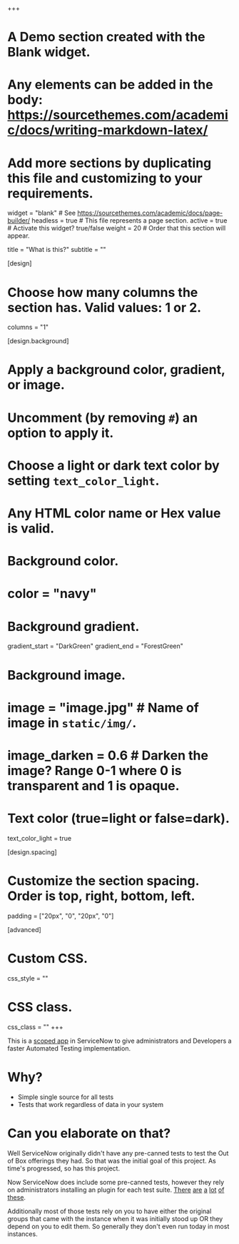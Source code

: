 +++
# A Demo section created with the Blank widget.
# Any elements can be added in the body: https://sourcethemes.com/academic/docs/writing-markdown-latex/
# Add more sections by duplicating this file and customizing to your requirements.

widget = "blank"  # See https://sourcethemes.com/academic/docs/page-builder/
headless = true  # This file represents a page section.
active = true  # Activate this widget? true/false
weight = 20 # Order that this section will appear.

title = "What is this?"
subtitle = ""

[design]
  # Choose how many columns the section has. Valid values: 1 or 2.
  columns = "1"

[design.background]
  # Apply a background color, gradient, or image.
  #   Uncomment (by removing `#`) an option to apply it.
  #   Choose a light or dark text color by setting `text_color_light`.
  #   Any HTML color name or Hex value is valid.

  # Background color.
  # color = "navy"
  
  # Background gradient.
  gradient_start = "DarkGreen"
  gradient_end = "ForestGreen"
  
  # Background image.
  # image = "image.jpg"  # Name of image in `static/img/`.
  # image_darken = 0.6  # Darken the image? Range 0-1 where 0 is transparent and 1 is opaque.

  # Text color (true=light or false=dark).
  text_color_light = true

[design.spacing]
  # Customize the section spacing. Order is top, right, bottom, left.
  padding = ["20px", "0", "20px", "0"]

[advanced]
 # Custom CSS. 
 css_style = ""
 
 # CSS class.
 css_class = ""
+++

This is a [scoped app](https://docs.servicenow.com/bundle/newyork-application-development/page/build/applications/concept/c_ApplicationScope.html) in ServiceNow to give administrators and Developers a faster Automated Testing implementation.

# Why?

- Simple single source for all tests
- Tests that work regardless of data in your system

# Can you elaborate on that?

Well ServiceNow originally didn't have any pre-canned tests to test the Out of Box offerings they had.  So that was the initial goal of this project.  As time's progressed, so has this project.  

Now ServiceNow does include some pre-canned tests, however they rely on administrators installing an plugin for each test suite.  [There](https://docs.servicenow.com/bundle/newyork-application-development/page/administer/auto-test-framework/reference/available-quick-start-tests.html) [are](https://docs.servicenow.com/bundle/newyork-governance-risk-compliance/page/administer/atf-quick-start-tests/reference/quick-start-tests-grc-policy-comp.html) [a](https://docs.servicenow.com/bundle/newyork-governance-risk-compliance/page/administer/atf-quick-start-tests/reference/quick-start-tests-grc-risk.html) [lot](https://docs.servicenow.com/bundle/newyork-performance-analytics-and-reporting/page/administer/atf-quick-start-tests/reference/quick-start-tests-dashboards.html) [of](https://docs.servicenow.com/bundle/newyork-it-business-management/page/administer/atf-quick-start-tests/reference/quick-start-tests-apm.html) [these](https://docs.servicenow.com/bundle/newyork-it-service-management/page/administer/atf-quick-start-tests/reference/quick-start-tests-im.html).

Additionally most of those tests rely on you to have either the original groups that came with the instance when it was initially stood up OR they depend on you to edit them.  So generally they don't even run today in most instances.
